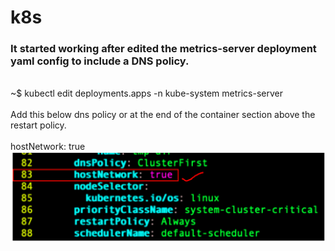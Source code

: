 # k8s
<h3>It started working after edited the metrics-server deployment yaml config to include a DNS policy.</h3>
<br> ~$ kubectl edit deployments.apps -n kube-system metrics-server</br>
<br>Add this below dns policy or at the end of the container section above the restart policy.</br>
<br>hostNetwork: true</br>
<img src="./add-line.png">
